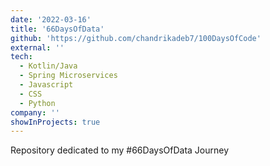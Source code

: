 ```yaml
---
date: '2022-03-16'
title: '66DaysOfData'
github: 'https://github.com/chandrikadeb7/100DaysOfCode'
external: ''
tech:
  - Kotlin/Java
  - Spring Microservices
  - Javascript
  - CSS
  - Python
company: ''
showInProjects: true
---
```


Repository dedicated to my #66DaysOfData Journey
